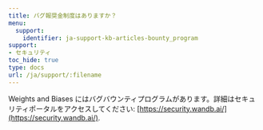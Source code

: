 ```yaml
---
title: バグ報奨金制度はありますか？
menu:
  support:
    identifier: ja-support-kb-articles-bounty_program
support:
- セキュリティ
toc_hide: true
type: docs
url: /ja/support/:filename
---
```


Weights and Biases にはバグバウンティプログラムがあります。詳細はセキュリティポータルをアクセスしてください: [https://security.wandb.ai/](https://security.wandb.ai/).